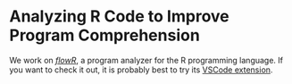# Analyzing R Code to Improve Program Comprehension

We work on [_flowR_](https://github.com/flowr-analysis/flowr), a program analyzer for the R programming language. 
If you want to check it out, it is probably best to try its [VSCode extension](https://marketplace.visualstudio.com/items?itemName=code-inspect.vscode-flowr).
